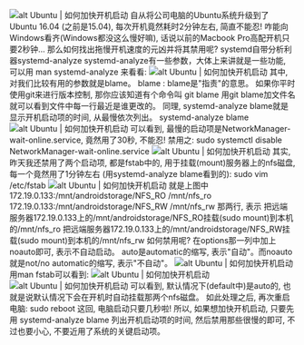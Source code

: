 ![alt Ubuntu | 如何加快开机启动](http://p1.pstatp.com/large/ac800073da9b5550968)
自从将公司电脑的Ubuntu系统升级到了Ubuntu 16.04 (之前是15.04), 每次开机竟然耗时2分钟左右, 简直不能忍! 咋能向Windows看齐(Windows都没这么慢好嘛), 话说以前的Macbook Pro高配开机只要2秒钟...
那么如何找出拖慢开机速度的元凶并将其禁用呢?
systemd自带分析利器systemd-analyze
systemd-analyze有一些参数，大体上来讲就是一些功能, 可以用
man systemd-analyze
来看看:
![alt Ubuntu | 如何加快开机启动](http://p3.pstatp.com/large/b0a00043c640655af2b)
其中, 对我们比较有用的参数就是blame。
blame : blame是"指责"的意思。
如果你平时使用git来进行版本控制, 那你应该知道有个命令叫
git blame
用git blame加文件名就可以看到文件中每一行最近是谁更改的。
同理, systemd-analyze blame就是显示开机启动项的时间, 从最慢依次列出。
systemd-analyze blame
![alt Ubuntu | 如何加快开机启动](http://p3.pstatp.com/large/b0d0004f63841d29b28)
可以看到, 最慢的启动项是NetworkManager-wait-online.service, 竟然用了30秒, 不能忍!
禁用之:
sudo systemctl disable NetworkManager-wait-online.service
![alt Ubuntu | 如何加快开机启动](http://p3.pstatp.com/large/ac70007fa3b7e039b2d)
其实, 昨天我还禁用了两个启动项, 都是fstab中的, 用于挂载(mount)服务器上的nfs磁盘, 每一个竟然用了1分钟左右 (用systemd-analyze blame看到的):
sudo vim /etc/fstab
![alt Ubuntu | 如何加快开机启动](http://p3.pstatp.com/large/b0c0004fc659a691d43)
就是上图中
172.19.0.133:/mnt/androidstorage/NFS_RO /mnt/nfs_ro
172.19.0.133:/mnt/androidstorage/NFS_RW /mnt/nfs_rw
那两行, 表示
把远端服务器172.19.0.133上的/mnt/androidstorage/NFS_RO挂载(sudo mount)到本机的/mnt/nfs_ro
把远端服务器172.19.0.133上的/mnt/androidstorage/NFS_RW挂载(sudo mount)到本机的/mnt/nfs_rw
如何禁用呢?
在options那一列中加上 noauto即可, 表示不自动启动。
auto是automatic的缩写, 表示"自动"。而noauto就是not/no automatic的缩写, 表示"不自动"。
![alt Ubuntu | 如何加快开机启动](http://p2.pstatp.com/large/b0e0004f3e8437b221a)
用man fstab可以看到:
![alt Ubuntu | 如何加快开机启动](http://p1.pstatp.com/large/ac8000740b1ca4e548a)
![alt Ubuntu | 如何加快开机启动](http://p3.pstatp.com/large/b0e0004f64645ae91b5)
可以看到, 默认情况下(default中)是auto的, 也就是说默认情况下会在开机时自动挂载那两个nfs磁盘。
如此处理之后, 再次重启电脑:
sudo reboot
这回, 电脑启动只要几秒啦!
所以, 如果想加快开机启动, 只要先用
systemd-analyze blame
列出开机启动项的时间, 然后禁用那些很慢的即可, 不过也要小心, 不要近用了系统的关键启动项。
